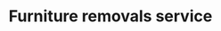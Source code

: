 ---
title: "Furniture removals service"
alt: "Carefully transporting furniture to your new home or office with minimal hassle"
description: "Carefully transporting furniture to your new home or office with minimal hassle"
category: "removals"
subcategory: "furniture-removals"
image: "/tradespeople/removals/furniture-removals.webp"
ogImage: "/tradespeople/removals/furniture-removals.webp"
colour: "blue"
pathtxt: "Furniture removals"
published: true
---